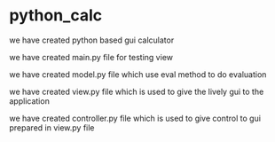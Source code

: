 # python_calc
we have created python based gui calculator

we have created main.py file for testing view

we have created model.py file which use eval method to do evaluation

we have created view.py file which is used to give the lively gui to the application

we have created controller.py file which is used to give control to gui prepared in view.py file